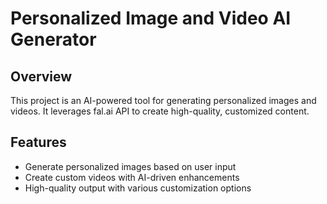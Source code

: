 # Personalized Image and Video AI Generator

## Overview
This project is an AI-powered tool for generating personalized images and videos. It leverages fal.ai API to create high-quality, customized content.

## Features
- Generate personalized images based on user input
- Create custom videos with AI-driven enhancements
- High-quality output with various customization options